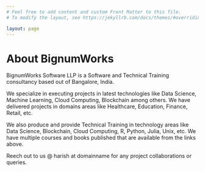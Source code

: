 ```yaml
---
# Feel free to add content and custom Front Matter to this file.
# To modify the layout, see https://jekyllrb.com/docs/themes/#overriding-theme-defaults

layout: page
---
```


# About BignumWorks

BignumWorks Software LLP is a Software and Technical Training consultancy based out of Bangalore, India.

We specialize in executing projects in latest technologies like Data Science, Machine Learning, Cloud Computing, Blockchain among others. We have delivered projects in domains areas like Healthcare, Education, Finance, Retail, etc.

We also produce and provide Technical Training in technology areas like Data Science, Blockchain, Cloud Computing, R, Python, Julia, Unix, etc. We have multiple courses and books published that are available from the links above.

Reech out to us @ harish at domainname for any project collaborations or queries.